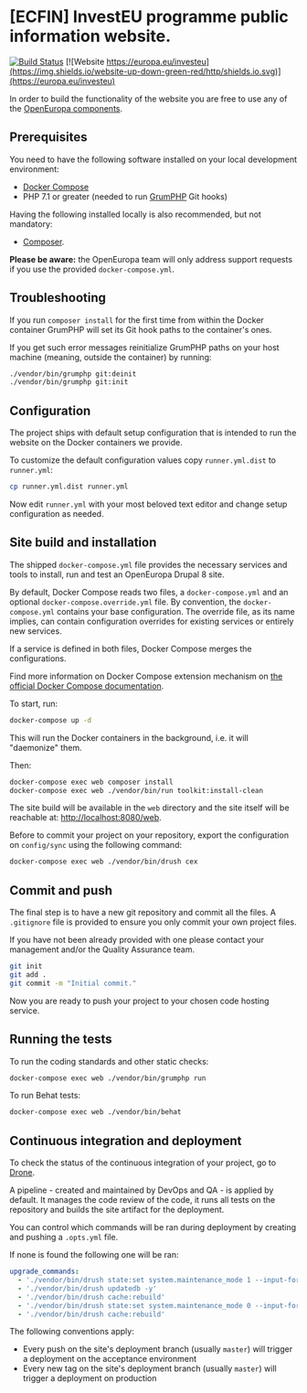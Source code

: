 # [ECFIN] InvestEU programme public information website.

[![Build Status](https://drone.fpfis.eu/api/badges/ec-europa/ecfin-investeu-reference/status.svg)](https://drone.fpfis.eu/ec-europa/ecfin-investeu-reference) [![Website https://europa.eu/investeu](https://img.shields.io/website-up-down-green-red/http/shields.io.svg)](https://europa.eu/investeu)

In order to build the functionality of the website you are free to use any of the
[OpenEuropa components](https://github.com/openeuropa/openeuropa/blob/master/docs/openeuropa-components.md).

## Prerequisites

You need to have the following software installed on your local development environment:

* [Docker Compose](https://docs.docker.com/compose/install/)
* PHP 7.1 or greater (needed to run [GrumPHP](https://github.com/phpro/grumphp) Git hooks)

Having the following installed locally is also recommended, but not mandatory:

* [Composer](https://getcomposer.org/doc/00-intro.md#installation-linux-unix-osx).

**Please be aware:** the OpenEuropa team will only address support requests
if you use the provided `docker-compose.yml`.

## Troubleshooting

If you run `composer install` for the first time from within the Docker container GrumPHP
will set its Git hook paths to the container's ones.

If you get such error messages reinitialize GrumPHP paths on your host machine
(meaning, outside the container) by running:

```bash
./vendor/bin/grumphp git:deinit
./vendor/bin/grumphp git:init
```

## Configuration

The project ships with default setup configuration that is intended to run the
website on the Docker containers we provide.

To customize the default configuration values copy `runner.yml.dist` to `runner.yml`:

```bash
cp runner.yml.dist runner.yml
```

Now edit `runner.yml` with your most beloved text editor and change setup
configuration as needed.

## Site build and installation

The shipped `docker-compose.yml` file provides the necessary services and tools
to install, run and test an OpenEuropa Drupal 8 site.

By default, Docker Compose reads two files, a `docker-compose.yml` and an
optional `docker-compose.override.yml` file. By convention, the `docker-compose.yml`
contains your base configuration. The override file, as its name implies,
can contain configuration overrides for existing services or entirely new services.

If a service is defined in both files, Docker Compose merges the configurations.

Find more information on Docker Compose extension mechanism on
[the official Docker Compose documentation](https://docs.docker.com/compose/extends/).

To start, run:

```bash
docker-compose up -d
```

This will run the Docker containers in the background, i.e. it will "daemonize" them.

Then:

```bash
docker-compose exec web composer install
docker-compose exec web ./vendor/bin/run toolkit:install-clean
```

The site build will be available in the `web` directory and the site itself
will be reachable at: [http://localhost:8080/web](http://localhost:8080/web).

Before to commit your project on your repository, export the configuration on `config/sync`
using the following command:

```bash
docker-compose exec web ./vendor/bin/drush cex
```

## Commit and push

The final step is to have a new git repository and commit all the files. A
`.gitignore` file is provided to ensure you only commit your own project files.

If you have not been already provided with one please contact your management
and/or the Quality Assurance team.

```bash
git init
git add .
git commit -m "Initial commit."
```

Now you are ready to push your project to your chosen code hosting service.

## Running the tests

To run the coding standards and other static checks:

```bash
docker-compose exec web ./vendor/bin/grumphp run
```

To run Behat tests:

```bash
docker-compose exec web ./vendor/bin/behat
```

## Continuous integration and deployment

To check the status of the continuous integration of your project, go to [Drone](https://drone.fpfis.eu/).

A pipeline - created and maintained by DevOps and QA - is applied by default.
It manages the code review of the code, it runs all tests on the repository and
builds the site artifact for the deployment.

You can control which commands will be ran during deployment by creating
and pushing a `.opts.yml` file.

If none is found the following one will be ran:

```yml
upgrade_commands:
  - './vendor/bin/drush state:set system.maintenance_mode 1 --input-format=integer -y'
  - './vendor/bin/drush updatedb -y'
  - './vendor/bin/drush cache:rebuild'
  - './vendor/bin/drush state:set system.maintenance_mode 0 --input-format=integer -y'
  - './vendor/bin/drush cache:rebuild'
```

The following conventions apply:

- Every push on the site's deployment branch (usually `master`) will trigger
  a deployment on the acceptance environment
- Every new tag on the site's deployment branch (usually `master`) will
  trigger a deployment on production
